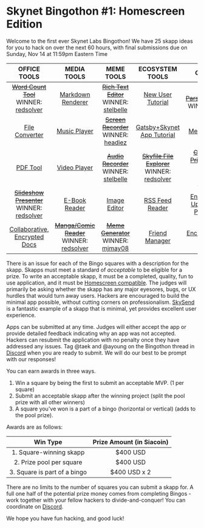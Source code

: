 # Skynet Bingothon #1: Homescreen Edition

Welcome to the first ever Skynet Labs Bingothon! We have 25 skapp ideas for you to hack on over the next 60 hours, with final submissions due on Sunday, Nov 14 at 11:59pm Eastern Time

|                                  OFFICE TOOLS                                  |                                  MEDIA TOOLS                                   |                                  MEME TOOLS                                  |                                    ECOSYSTEM TOOLS                                     |                                               GRAB BAG                                                |
|:------------------------------------------------------------------------------:|:------------------------------------------------------------------------------:|:----------------------------------------------------------------------------:|:--------------------------------------------------------------------------------------:|:-----------------------------------------------------------------------------------------------------:|
|   [~~Word Count Tool~~](https://github.com/SkynetLabs/SkynetBingothon1/issues/1) <br> WINNER: [redsolver](https://3g06lfqprjlep0ed9n4vqueoiirqphrog1ri7313laotqpp846acc68.siasky.net/)  |  [Markdown Renderer](https://github.com/SkynetLabs/SkynetBingothon1/issues/6)  | [~~Rich Text Editor~~](https://github.com/SkynetLabs/SkynetBingothon1/issues/11) <br> WINNER: [stelbelle](https://5005sg3aavn35ih6fd7c9a2a38cnas2g602jsgl6555lveng18a3nm0.siasky.net/) |     [New User Tutorial](https://github.com/SkynetLabs/SkynetBingothon1/issues/16)      |           [~~JSON Parser+Presenter~~](https://github.com/SkynetLabs/SkynetBingothon1/issues/21) <br> WINNER: [Laszlo](https://10070sajmak62rj9ben6m7j3pe0nppgiierhmd2beabk5bcpddsh3g8.siasky.net/)      |
|   [File Converter](https://github.com/SkynetLabs/SkynetBingothon1/issues/2)    |    [Music Player](https://github.com/SkynetLabs/SkynetBingothon1/issues/7)     |  [~~Screen Recorder~~](https://github.com/SkynetLabs/SkynetBingothon1/issues/12)  <br> WINNER: [headiez](https://04095n899o309e72n8gtobtgohnvt26orffc3rfcqgdit8feng8thm0.siasky.net/) | [Gatsby+Skynet App Tutorial](https://github.com/SkynetLabs/SkynetBingothon1/issues/17) |               [Messaging App](https://github.com/SkynetLabs/SkynetBingothon1/issues/22)               |
|      [PDF Tool](https://github.com/SkynetLabs/SkynetBingothon1/issues/3)       |    [Video Player](https://github.com/SkynetLabs/SkynetBingothon1/issues/8)     |  [~~Audio Recorder~~](https://github.com/SkynetLabs/SkynetBingothon1/issues/13) <br> WINNER: [stelbelle](https://6g0d2lh891palt0r57cvj4be8oqn4s5kfvlc66kukac5tpn9a2fas18.siasky.net/) |     [~~Skyfile File Explorer~~](https://github.com/SkynetLabs/SkynetBingothon1/issues/18)  <br> WINNER: [redsolver](https://04098cfq479v00vd68gpv5hd6s461u98o3qnki3bnm6c9oi35kmitm8.siasky.net/)   |      [~~Cryptoasset Price Tracking Tool~~](https://github.com/SkynetLabs/SkynetBingothon1/issues/23)  <br> WINNER: [mjmay08](https://fg3ctinlo30hug0ql18i02s7ds03mdgd5am0p508ce01p6h2hum732o.siasky.net/)    |
| [~~Slideshow Presenter~~](https://github.com/SkynetLabs/SkynetBingothon1/issues/4)<br> WINNER: [redsolver](https://docj.hns.siasky.net/)|    [E-Book Reader](https://github.com/SkynetLabs/SkynetBingothon1/issues/9)    |   [Image Editor](https://github.com/SkynetLabs/SkynetBingothon1/issues/14)   |      [RSS Feed Reader](https://github.com/SkynetLabs/SkynetBingothon1/issues/19)       | [Encrypted File Uploader with Persistence](https://github.com/SkynetLabs/SkynetBingothon1/issues/24) |
|    [Collaborative, Encrypted Docs](https://github.com/SkynetLabs/SkynetBingothon1/issues/5)     | [~~Manga/Comic Reader~~](https://github.com/SkynetLabs/SkynetBingothon1/issues/10) <br> WINNER: [redsolver](https://0406ptsm1pe4ttrbi5mhqi10oa2he7m2g4bliqdeh3jq8ska82n7hko.siasky.net/) |  [~~Meme Generator~~](https://github.com/SkynetLabs/SkynetBingothon1/issues/15) WINNER: [mjmay08](https://homescreen.hns.siasky.net/#/skylink/AQCz0CswdiNXYXp28wcBnrZP5c2pshsf58AD9o3IB6EI5w) |       [Friend Manager](https://github.com/SkynetLabs/SkynetBingothon1/issues/20)  |       [Encrypted Image Gallery](https://github.com/SkynetLabs/SkynetBingothon1/issues/25)       |

There is an issue for each of the Bingo squares with a description for the skapp. Skapps must meet a standard of *acceptable* to be eligible for a prize. To write an acceptable skapp, it must be a completed, quality, fun to use application, and it must be [Homescreen compatible](https://docs.siasky.net/integrations/homescreen/adding-homescreen-support-to-an-app). The judges will primarily be asking whether the skapp has any major eyesores, bugs, or UX hurdles that would turn away users. Hackers are encouraged to build the minimal app possible, without cutting corners on professionalism. [SkySend](https://skysend.hns.siasky.net) is a fantastic example of a skapp that is minimal, yet provides excellent user experience.

Apps can be submitted at any time. Judges will either accept the app or provide detailed feedback indicating why an app was not accepted. Hackers can resubmit the application with no penalty once they have addressed any issues. Tag @taek and @ayoung on the Bingothon thread in [Discord](https://discord.gg/skynetlabs) when you are ready to submit. We will do our best to be prompt with our responses!

You can earn awards in three ways. 
1. Win a square by being the first to submit an acceptable MVP. (1 per square)
2. Submit an acceptable skapp after the winning project (split the pool prize with all other winners)
3. A square you've won is a part of a bingo (horizontal or vertical) (adds to the pool prize).

Awards are as follows:

|         Win Type          | Prize Amount (in Siacoin) |
|:-------------------------:|:-------------------------:|
|1. Square-winning skapp     |      $400 USD        |
| 2. Prize pool per square |       $400 USD        |
|  3.  Square is part of a bingo  |         $400 USD x 2       |

There are no limits to the number of squares you can submit a skapp for. A full one half of the potential prize money comes from completing Bingos - work together with your fellow hackers to divide-and-conquer! You can coordinate on [Discord](https://discord.gg/skynetlabs). 

We hope you have fun hacking, and good luck! 
